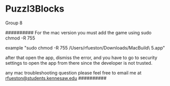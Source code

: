 # Puzzl3Blocks
Group 8

##########
For the mac version you must add the game using sudo chmod -R 755

example "sudo chmod -R 755 /Users/rfueston/Downloads/MacBuild\ 5.app"

after that open the app, dismiss the error, and you have to go to security settings to open the app from there since the developer is not trusted.

any mac troubleshooting question please feel free to email me at rfueston@students.kennesaw.edu
##########
